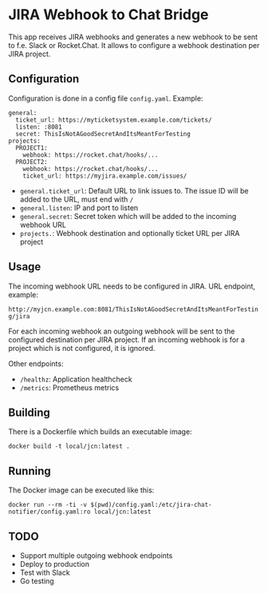 # JIRA Webhook to Chat Bridge

This app receives JIRA webhooks and generates a new webhook to be sent to
f.e. Slack or Rocket.Chat. It allows to configure a webhook destination
per JIRA project.

## Configuration

Configuration is done in a config file `config.yaml`. Example:

```
general:
  ticket_url: https://myticketsystem.example.com/tickets/
  listen: :8081
  secret: ThisIsNotAGoodSecretAndItsMeantForTesting
projects:
  PROJECT1:
    webhook: https://rocket.chat/hooks/...
  PROJECT2:
    webhook: https://rocket.chat/hooks/...
    ticket_url: https://myjira.example.com/issues/
```

* `general.ticket_url`: Default URL to link issues to. The issue ID will
   be added to the URL, must end with `/`
* `general.listen`: IP and port to listen
* `general.secret`: Secret token which will be added to the incoming webhook URL
* `projects.`: Webhook destination and optionally ticket URL per JIRA project

## Usage

The incoming webhook URL needs to be configured in JIRA. URL endpoint, example:

`http://myjcn.example.com:8081/ThisIsNotAGoodSecretAndItsMeantForTesting/jira`

For each incoming webhook an outgoing webhook will be sent to the configured
destination per JIRA project. If an incoming webhook is for a project which
is not configured, it is ignored.

Other endpoints:

* `/healthz`: Application healthcheck
* `/metrics`: Prometheus metrics

## Building

There is a Dockerfile which builds an executable image:

```
docker build -t local/jcn:latest .
```

## Running

The Docker image can be executed like this:

```
docker run --rm -ti -v $(pwd)/config.yaml:/etc/jira-chat-notifier/config.yaml:ro local/jcn:latest
```

## TODO

* Support multiple outgoing webhook endpoints
* Deploy to production
* Test with Slack
* Go testing

